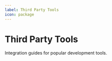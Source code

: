 ```yaml
---
label: Third Party Tools
icon: package
---
```


# Third Party Tools

Integration guides for popular development tools.
